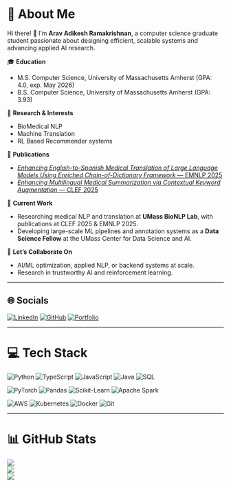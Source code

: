 # 💫 About Me

Hi there! 👋 I’m **Arav Adikesh Ramakrishnan**, a computer science graduate student passionate about designing efficient, scalable systems and advancing applied AI research.  

🎓 **Education**  
- M.S. Computer Science, University of Massachusetts Amherst (GPA: 4.0, exp. May 2026)  
- B.S. Computer Science, University of Massachusetts Amherst (GPA: 3.93)  

🔬 **Research & Interests**  
- BioMedical NLP
- Machine Translation
- RL Based Recommender systems

📄 **Publications**  
- [*Enhancing English-to-Spanish Medical Translation of Large Language Models Using Enriched Chain-of-Dictionary Framework* — EMNLP 2025](#https://arxiv.org/abs/2509.00934)  
- [*Enhancing Multilingual Medical Summarization via Contextual Keyword Augmentation* — CLEF 2025](#https://ceur-ws.org/Vol-4038/paper_40.pdf)  

🚀 **Current Work**  
- Researching medical NLP and translation at **UMass BioNLP Lab**, with publications at CLEF 2025 & EMNLP 2025.  
- Developing large-scale ML pipelines and annotation systems as a **Data Science Fellow** at the UMass Center for Data Science and AI.  

🤝 **Let’s Collaborate On**  
- AI/ML optimization, applied NLP, or backend systems at scale.  
- Research in trustworthy AI and reinforcement learning.  

---

## 🌐 Socials
[![LinkedIn](https://img.shields.io/badge/LinkedIn-%230077B5.svg?logo=linkedin&logoColor=white)](https://linkedin.com/in/aravadikesh)  [![GitHub](https://img.shields.io/badge/GitHub-%23121011.svg?logo=github&logoColor=white)](https://github.com/aravadikesh)  [![Portfolio](https://img.shields.io/badge/Portfolio-%23000000.svg?logo=vercel&logoColor=white)](https://aravadikesh.vercel.app/)  

---

# 💻 Tech Stack
![Python](https://img.shields.io/badge/python-3670A0?style=for-the-badge&logo=python&logoColor=ffdd54) 
![TypeScript](https://img.shields.io/badge/typescript-%23007ACC.svg?style=for-the-badge&logo=typescript&logoColor=white) 
![JavaScript](https://img.shields.io/badge/javascript-%23323330.svg?style=for-the-badge&logo=javascript&logoColor=%23F7DF1E) 
![Java](https://img.shields.io/badge/java-%23ED8B00.svg?style=for-the-badge&logo=openjdk&logoColor=white) 
![SQL](https://img.shields.io/badge/SQL-%23007396.svg?style=for-the-badge&logo=postgresql&logoColor=white)  

![PyTorch](https://img.shields.io/badge/PyTorch-%23EE4C2C.svg?style=for-the-badge&logo=PyTorch&logoColor=white) 
![Pandas](https://img.shields.io/badge/pandas-%23150458.svg?style=for-the-badge&logo=pandas&logoColor=white) 
![Scikit-Learn](https://img.shields.io/badge/scikit--learn-%23F7931E.svg?style=for-the-badge&logo=scikit-learn&logoColor=white) 
![Apache Spark](https://img.shields.io/badge/Apache%20Spark-E25A1C?style=for-the-badge&logo=apachespark&logoColor=white)  

![AWS](https://img.shields.io/badge/AWS-%23FF9900.svg?style=for-the-badge&logo=amazon-aws&logoColor=white) 
![Kubernetes](https://img.shields.io/badge/kubernetes-%23326ce5.svg?style=for-the-badge&logo=kubernetes&logoColor=white) 
![Docker](https://img.shields.io/badge/docker-%230db7ed.svg?style=for-the-badge&logo=docker&logoColor=white) 
![Git](https://img.shields.io/badge/git-%23F05033.svg?style=for-the-badge&logo=git&logoColor=white)  

---

# 📊 GitHub Stats
![](https://github-readme-stats.vercel.app/api?username=aravadikesh&theme=dark&hide_border=false&include_all_commits=true&count_private=true)  
![](https://github-readme-streak-stats.herokuapp.com/?user=aravadikesh&theme=dark&hide_border=false)  
![](https://github-readme-stats.vercel.app/api/top-langs/?username=aravadikesh&theme=dark&hide_border=false&include_all_commits=true&count_private=true&layout=compact)  
